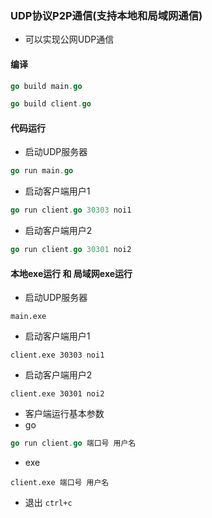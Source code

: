 ### UDP协议P2P通信(支持本地和局域网通信)
- 可以实现公网UDP通信

#### 编译
```go
go build main.go
```
```go
go build client.go
```

#### 代码运行
- 启动UDP服务器
```go
go run main.go
```
- 启动客户端用户1
```go
go run client.go 30303 noi1
```
- 启动客户端用户2
```go
go run client.go 30301 noi2
```
#### 本地exe运行 和 局域网exe运行
- 启动UDP服务器
```
main.exe
```
- 启动客户端用户1
```
client.exe 30303 noi1
```
- 启动客户端用户2
```
client.exe 30301 noi2
```

- 客户端运行基本参数
- go
```go
go run client.go 端口号 用户名
```
- exe
```
client.exe 端口号 用户名
```

- 退出 `ctrl+c`